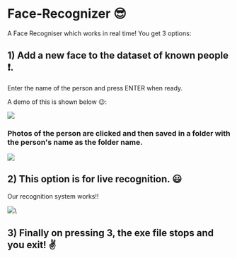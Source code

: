 # Face-Recognizer :sunglasses:

A Face Recogniser which works in real time!
You get 3 options:

## 1) Add a new face to the dataset of known people :heavy_exclamation_mark:.
  
 Enter the name of the person and press ENTER when ready.
  
  
 A demo of this is shown below :wink::
  
  
  
 ![](https://github.com/junior08/Face-Recognizer/blob/master/add_face.gif) 



 
 ### Photos of the person are clicked and then saved in a folder with the person's name as the folder name.
  
  
  ![](https://github.com/junior08/Face-Recognizer/blob/master/added_faces.png)
  
  



## 2)  This option is for live recognition. :smiley:


   Our recognition system works!!
    
    
  ![](https://github.com/junior08/Face-Recognizer/blob/master/live.gif)\\
    
    


## 3) Finally on pressing 3, the exe file stops and you exit!  :v:

  
  
  
